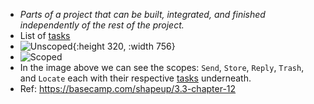 - *Parts of a project that can be built, integrated, and finished independently of the rest of the project.*
- List of [tasks](Task)
- ![Unscoped](https://basecamp.com/assets/books/shapeup/3.3/drafts_1-34f5a96e807ac206f0a3c1cd708a1ed553550480198d3dbd02e3f8f890c36100.png){:height 320, :width 756}
- ![Scoped](https://basecamp.com/assets/books/shapeup/3.3/drafts_6-a511456472dd9b348e6fc314781a8e6c91e7ae942eed0779036539bf27bbb530.png)
- In the image above we can see the scopes: `Send`, `Store`, `Reply`, `Trash`, and `Locate` each with their respective [tasks](Task) underneath.
- Ref: https://basecamp.com/shapeup/3.3-chapter-12